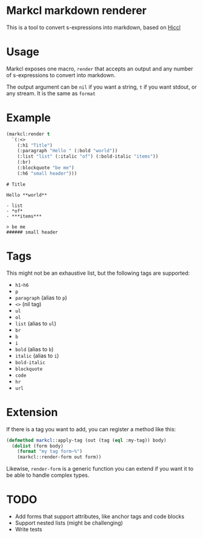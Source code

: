 # Markcl markdown renderer

This is a tool to convert s-expressions into markdown, based on [Hiccl](https://github.com/garlic0x1/hiccl)

# Usage

Markcl exposes one macro, `render` that accepts an output and any number of s-expressions to convert into markdown.

The output argument can be `nil` if you want a string, `t` if you want stdout, or any stream.  It is the same as `format`

# Example

```lisp
(markcl:render t
  `(:<>
    (:h1 "Title")
    (:paragraph "Hello " (:bold "world"))
    (:list "list" (:italic "of") (:bold-italic "items"))
    (:br)
    (:blockquote "be me")
    (:h6 "small header")))
```

```
# Title

Hello **world**

- list
- *of*
- ***items***

> be me
###### small header

```

# Tags

This might not be an exhaustive list, but the following tags are supported:

- `h1`-`h6`
- `p`
- `paragraph` (alias to `p`)
- `<>` (nil tag)
- `ul`
- `ol`
- `list` (alias to `ul`)
- `br`
- `b`
- `i`
- `bold` (alias to `b`)
- `italic` (alias to `i`)
- `bold-italic`
- `blockquote`
- `code`
- `hr`
- `url`

# Extension

If there is a tag you want to add, you can register a method like this:

```lisp
(defmethod markcl::apply-tag (out (tag (eql :my-tag)) body)
  (dolist (form body)
    (format "my tag form~%")
    (markcl::render-form out form))
```

Likewise, `render-form` is a generic function you can extend if you want it to be able to handle complex types.

# TODO

- Add forms that support attributes, like anchor tags and code blocks
- Support nested lists (might be challenging)
- Write tests
